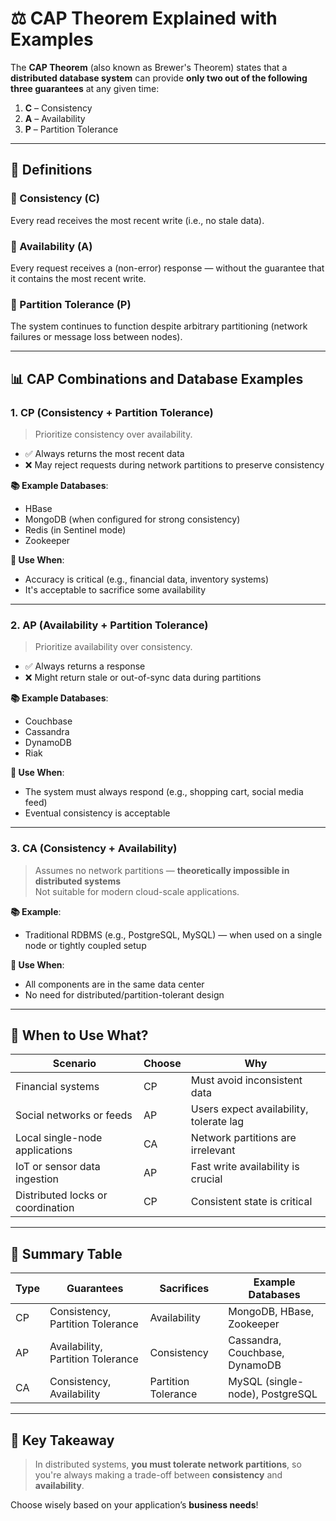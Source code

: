 # ⚖️ CAP Theorem Explained with Examples

The **CAP Theorem** (also known as Brewer's Theorem) states that a **distributed database system** can provide **only two out of the following three guarantees** at any given time:

1. **C** – Consistency  
2. **A** – Availability  
3. **P** – Partition Tolerance

---

## 🧠 Definitions

### 🔹 Consistency (C)
Every read receives the most recent write (i.e., no stale data).

### 🔹 Availability (A)
Every request receives a (non-error) response — without the guarantee that it contains the most recent write.

### 🔹 Partition Tolerance (P)
The system continues to function despite arbitrary partitioning (network failures or message loss between nodes).

---

## 📊 CAP Combinations and Database Examples

### 1. **CP (Consistency + Partition Tolerance)**

> Prioritize consistency over availability.

- ✅ Always returns the most recent data  
- ❌ May reject requests during network partitions to preserve consistency

**📚 Example Databases**:
- HBase
- MongoDB (when configured for strong consistency)
- Redis (in Sentinel mode)
- Zookeeper

**📌 Use When**:
- Accuracy is critical (e.g., financial data, inventory systems)
- It's acceptable to sacrifice some availability

---

### 2. **AP (Availability + Partition Tolerance)**

> Prioritize availability over consistency.

- ✅ Always returns a response  
- ❌ Might return stale or out-of-sync data during partitions

**📚 Example Databases**:
- Couchbase
- Cassandra
- DynamoDB
- Riak

**📌 Use When**:
- The system must always respond (e.g., shopping cart, social media feed)
- Eventual consistency is acceptable

---

### 3. **CA (Consistency + Availability)**

> Assumes no network partitions — **theoretically impossible in distributed systems**  
> Not suitable for modern cloud-scale applications.

**📚 Example**:
- Traditional RDBMS (e.g., PostgreSQL, MySQL) — when used on a single node or tightly coupled setup

**📌 Use When**:
- All components are in the same data center
- No need for distributed/partition-tolerant design

---

## 🚦 When to Use What?

| Scenario                          | Choose | Why                                    |
|-----------------------------------|--------|-----------------------------------------|
| Financial systems                 | CP     | Must avoid inconsistent data            |
| Social networks or feeds          | AP     | Users expect availability, tolerate lag |
| Local single-node applications    | CA     | Network partitions are irrelevant       |
| IoT or sensor data ingestion      | AP     | Fast write availability is crucial      |
| Distributed locks or coordination| CP     | Consistent state is critical            |

---

## 📝 Summary Table

| Type | Guarantees              | Sacrifices  | Example Databases     |
|------|--------------------------|-------------|------------------------|
| CP   | Consistency, Partition Tolerance | Availability | MongoDB, HBase, Zookeeper |
| AP   | Availability, Partition Tolerance | Consistency | Cassandra, Couchbase, DynamoDB |
| CA   | Consistency, Availability | Partition Tolerance | MySQL (single-node), PostgreSQL |

---

## 🧭 Key Takeaway

> In distributed systems, **you must tolerate network partitions**, so you're always making a trade-off between **consistency** and **availability**.

Choose wisely based on your application’s **business needs**!